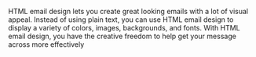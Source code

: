 HTML email design lets you create great looking emails with a lot of visual appeal.
Instead of using plain text, you can use HTML email design to display a variety of colors, images, backgrounds, and fonts. 
With HTML email design, you have the creative freedom to help get your message across more effectively
